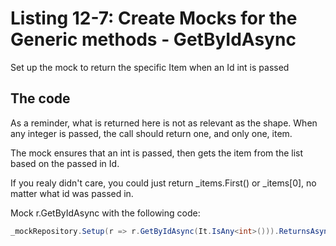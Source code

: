 # Listing 12-7: Create Mocks for the Generic methods - GetByIdAsync 

Set up the mock to return the specific Item when an Id int is passed

## The code

As a reminder, what is returned here is not as relevant as the shape. When any integer is passed, the call should return one, and only one, item.

The mock ensures that an int is passed, then gets the item from the list based on the passed in Id.

If you realy didn't care, you could just return _items.First() or _items[0], no matter what id was passed in.

Mock r.GetByIdAsync with the following code:

```cs
_mockRepository.Setup(r => r.GetByIdAsync(It.IsAny<int>())).ReturnsAsync((int id) => _items.FirstOrDefault(i => i.Id == id));
```  
